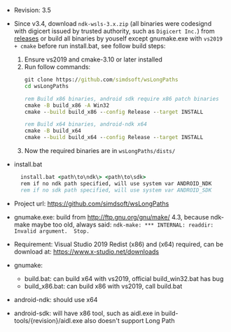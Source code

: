 * Revision: 3.5
* Since v3.4, download ```ndk-wsls-3.x.zip``` (all binaries were codesignd with digicert issued by trusted authority, such as `Digicert Inc.`) from [releases](https://github.com/simdsoft/wsLongPaths/releases) or build all binaries by youself except gnumake.exe with ```vs2019 + cmake``` before run install.bat, see follow build steps:
  1. Ensure vs2019 and cmake-3.10 or later installed
  2. Run follow commands:
      ```bat
      git clone https://github.com/simdsoft/wsLongPaths
      cd wsLongPaths

      rem Build x86 binaries, android sdk require x86 patch binaries
      cmake -B build_x86 -A Win32
      cmake --build build_x86 --config Release --target INSTALL

      rem Build x64 binaries, android-ndk x64
      cmake -B build_x64
      cmake --build build_x64 --config Release --target INSTALL
      ```
  3. Now the required binaries are in `wsLongPaths/dists/`
* install.bat
    ```bat
      install.bat <path\to\ndk\> <path\to\sdk>
      rem if no ndk path specified, will use system var ANDROID_NDK
      rem if no sdk path specified, will use system var ANDROID_SDK
    ```
* Project url: https://github.com/simdsoft/wsLongPaths
* gnumake.exe: build from http://ftp.gnu.org/gnu/make/ 4.3, because ndk-make maybe too old, always said: ```ndk-make: *** INTERNAL: readdir: Invalid argument.  Stop.```
* Requirement: Visual Studio 2019 Redist (x86) and (x64) required, can be download at: https://www.x-studio.net/downloads

* gnumake: 
  * build.bat: can build x64 with vs2019, official build_win32.bat has bug
  * build_x86.bat: can build x86 with vs2019, call build.bat

* android-ndk: should use x64
* android-sdk: will have x86 tool, such as aidl.exe in build-tools/{revision}/aidl.exe also doesn't support Long Path
